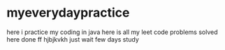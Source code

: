 # myeverydaypractice
here i practice my coding in java
here is all my leet code problems solved 
here done
ff
hjbjkvkh
just wait few days
study
